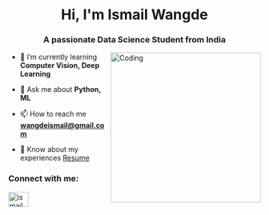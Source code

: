 <h1 align="center">Hi, I'm Ismail Wangde</h1>
<h3 align="center">A passionate Data Science Student from India</h3>
<img align="right" alt="Coding" width="300" src="https://miro.medium.com/v2/resize:fit:640/1*h1dUrjhkHzMU46jW1cQjAg.gif">


- 🌱 I’m currently learning **Computer Vision, Deep Learning**

- 💬 Ask me about **Python, ML**

- 📫 How to reach me **wangdeismail@gmail.com**

- 📄 Know about my experiences [Resume](https://drive.google.com/file/d/1QekeiFJvGTfyNmp5ESMFmUriGHLMS0mW/view?usp=sharing)

<h3 align="left">Connect with me:</h3>
<p align="left">
<a href="https://linkedin.com/in/ismailwangde" target="blank"><img align="center" src="https://raw.githubusercontent.com/rahuldkjain/github-profile-readme-generator/master/src/images/icons/Social/linked-in-alt.svg" alt="ismailwangde" height="30" width="40" /></a>
</p>

